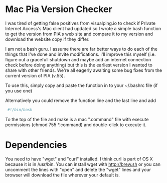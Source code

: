 # Mac Pia Version Checker

I was tired of getting false positives from visualping.io to check if Private Internet Access's Mac client had updated so I wrote a simple bash function to get the version from PIA's web site and compare it to my version and download the website copy if they differ. 

I am not a bash guru. I assume there are far better ways to do each of the things that I've done and invite modifications. I'll improve this myself (i.e. figure out a gracefull shutdown and maybe add an internet connection check before doing anything) but this is the earliest version I wanted to share with other friends. We're all eagerly awaiting some bug fixes from the current version of PIA (v.55). 

To use this, simply copy and paste the function in to your ~/.bashrc file (if you use one)

Alternatively you could remove the function line and the last line and add
```sh
 #!/bin/bash
 ```
To the top of the file and make is a mac ".command" file with execute permissions (chmod 755 *.command) and double-click to execute it. 

# Dependencies
You need to have "wget" and "curl" installed. I think curl is part of OS X because it is in /usr/bin. You can install wget with http://brew.sh or you can uncomment the lines with "open" and delete the "wget" lines and your browser will download the file wherever your default is.
